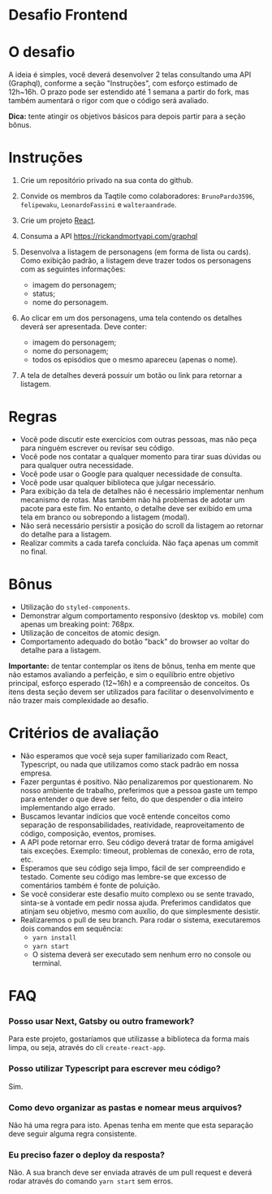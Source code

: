 # Desafio Frontend

# O desafio

A ideia é simples, você deverá desenvolver 2 telas consultando uma API (Graphql), conforme a seção "Instruções", com esforço estimado de 12h~16h. O prazo pode ser estendido até 1 semana a partir do fork, mas também aumentará o rigor com que o código será avaliado.

**Dica:** tente atingir os objetivos básicos para depois partir para a seção bônus.

# Instruções

1. Crie um repositório privado na sua conta do github.
1. Convide os membros da Taqtile como colaboradores: `BrunoPardo3596`, `felipewaku`, `LeonardoFassini` e `walteraandrade`.
1. Crie um projeto [React](https://pt-br.reactjs.org/docs/create-a-new-react-app.html#create-react-app).
1. Consuma a API https://rickandmortyapi.com/graphql
1. Desenvolva a listagem de personagens (em forma de lista ou cards). Como exibição padrão, a listagem deve trazer todos os personagens com as seguintes informações:

   - imagem do personagem;
   - status;
   - nome do personagem.

1. Ao clicar em um dos personagens, uma tela contendo os detalhes deverá ser apresentada. Deve conter:

   - imagem do personagem;
   - nome do personagem;
   - todos os episódios que o mesmo apareceu (apenas o nome).

1. A tela de detalhes deverá possuir um botão ou link para retornar a listagem.

# Regras

- Você pode discutir este exercícios com outras pessoas, mas não peça para ninguém escrever ou revisar seu código.
- Você pode nos contatar a qualquer momento para tirar suas dúvidas ou para qualquer outra necessidade.
- Você pode usar o Google para qualquer necessidade de consulta.
- Você pode usar qualquer biblioteca que julgar necessário.
- Para exibição da tela de detalhes não é necessário implementar nenhum mecanismo de rotas. Mas também não há problemas de adotar um pacote para este fim. No entanto, o detalhe deve ser exibido em uma tela em branco ou sobrepondo a listagem (modal).
- Não será necessário persistir a posição do scroll da listagem ao retornar do detalhe para a listagem.
- Realizar commits a cada tarefa concluída. Não faça apenas um commit no final.

# Bônus

- Utilização do `styled-components`.
- Demonstrar algum comportamento responsivo (desktop vs. mobile) com apenas um breaking point: 768px.
- Utilização de conceitos de atomic design.
- Comportamento adequado do botão "back" do browser ao voltar do detalhe para a listagem.

**Importante:** de tentar contemplar os itens de bônus, tenha em mente que não estamos avaliando a perfeição, e sim o equilíbrio entre objetivo principal, esforço esperado (12~16h) e a compreensão de conceitos. Os itens desta seção devem ser utilizados para facilitar o desenvolvimento e não trazer mais complexidade ao desafio.

# Critérios de avaliação

- Não esperamos que você seja super familiarizado com React, Typescript, ou nada que utilizamos como stack padrão em nossa empresa.
- Fazer perguntas é positivo. Não penalizaremos por questionarem. No nosso ambiente de trabalho, preferimos que a pessoa gaste um tempo para entender o que deve ser feito, do que despender o dia inteiro implementando algo errado.
- Buscamos levantar indícios que você entende conceitos como separação de responsabilidades, reatividade, reaproveitamento de código, composição, eventos, promises.
- A API pode retornar erro. Seu código deverá tratar de forma amigável tais exceções. Exemplo: timeout, problemas de conexão, erro de rota, etc.
- Esperamos que seu código seja limpo, fácil de ser compreendido e testado. Comente seu código mas lembre-se que excesso de comentários também é fonte de poluição.
- Se você considerar este desafio muito complexo ou se sente travado, sinta-se à vontade em pedir nossa ajuda. Preferimos candidatos que atinjam seu objetivo, mesmo com auxílio, do que simplesmente desistir.
- Realizaremos o pull de seu branch. Para rodar o sistema, executaremos dois comandos em sequência:
  - `yarn install`
  - `yarn start`
  - O sistema deverá ser executado sem nenhum erro no console ou terminal.

# FAQ

### Posso usar Next, Gatsby ou outro framework?

Para este projeto, gostaríamos que utilizasse a biblioteca da forma mais limpa, ou seja, através do cli `create-react-app`.

### Posso utilizar Typescript para escrever meu código?

Sim.

### Como devo organizar as pastas e nomear meus arquivos?

Não há uma regra para isto. Apenas tenha em mente que esta separação deve seguir alguma regra consistente.

### Eu preciso fazer o deploy da resposta?

Não. A sua branch deve ser enviada através de um pull request e deverá rodar através do comando `yarn start` sem erros.
